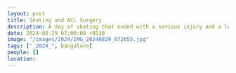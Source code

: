 ```yaml
---
layout: post
title: Skating and ACL Surgery
description: A day of skating that ended with a serious injury and a long road to recovery. My experience with ACL surgery and the lessons I learned along the way.
date: 2024-08-29 07:00:00 +0530
image: "/images/2024/IMG_20240829_072055.jpg"
tags: ["_2024_", bangalore]
people: []
location: 
---
```

